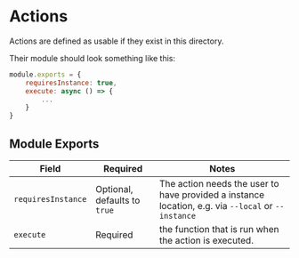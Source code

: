 # Actions

Actions are defined as usable if they exist in this directory.

Their module should look something like this:

```js
module.exports = {
    requiresInstance: true,
    execute: async () => {
        ...
    }
}
```

## Module Exports

|Field|Required|Notes|
|---|---|---|
|`requiresInstance`|Optional, defaults to `true`|The action needs the user to have provided a instance location, e.g. via `--local` or `--instance`|
|`execute`|Required|the function that is run when the action is executed.|
